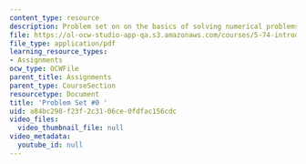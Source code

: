 ```yaml
---
content_type: resource
description: Problem set on on the basics of solving numerical problems.
file: https://ol-ocw-studio-app-qa.s3.amazonaws.com/courses/5-74-introductory-quantum-mechanics-ii-spring-2009/a84bc298f23f2c3106ce0fdfac156cdc_MIT5_74s09_pset0.pdf
file_type: application/pdf
learning_resource_types:
- Assignments
ocw_type: OCWFile
parent_title: Assignments
parent_type: CourseSection
resourcetype: Document
title: 'Problem Set #0 '
uid: a84bc298-f23f-2c31-06ce-0fdfac156cdc
video_files:
  video_thumbnail_file: null
video_metadata:
  youtube_id: null
---
```

